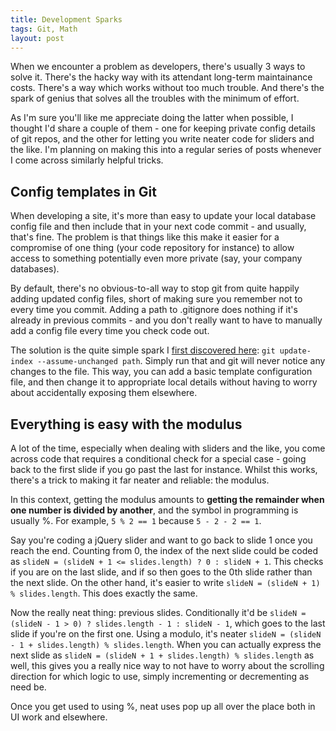 ```yaml
---
title: Development Sparks
tags: Git, Math
layout: post
---
```

When we encounter a problem as developers, there's usually 3 ways to solve it. There's the hacky way with its attendant long-term maintainance costs. There's a way which works without too much trouble. And there's the spark of genius that solves all the troubles with the minimum of effort.
<!--more-->

As I'm sure you'll like me appreciate doing the latter when possible, I thought I'd share a couple of them - one for keeping private config details of git repos, and the other for letting you write neater code for sliders and the like. I'm planning on making this into a regular series of posts whenever I come across similarly helpful tricks.

## Config templates in Git

When developing a site, it's more than easy to update your local database config file and then include that in your next code commit - and usually, that's fine. The problem is that things like this make it easier for a compromise of one thing (your code repository for instance) to allow access to something potentially even more private (say, your company databases).

By default, there's no obvious-to-all way to stop git from quite happily adding updated config files, short of making sure you remember not to every time you commit. Adding a path to .gitignore does nothing if it's already in previous commits - and you don't really want to have to manually add a config file every time you check code out.

The solution is the quite simple spark I [first discovered here](http://blog.pagebakers.nl/2009/01/29/git-ignoring-changes-in-tracked-files/): `git update-index --assume-unchanged path`. Simply run that and git will never notice any changes to the file. This way, you can add a basic template configuration file, and then change it to appropriate local details without having to worry about accidentally exposing them elsewhere.

## Everything is easy with the modulus

A lot of the time, especially when dealing with sliders and the like, you come across code that requires a conditional check for a special case - going back to the first slide if you go past the last for instance. Whilst this works, there's a trick to making it far neater and reliable: the modulus.

In this context, getting the modulus amounts to **getting the remainder when one number is divided by another**, and the symbol in programming is usually %. For example, `5 % 2 == 1` because `5 - 2 - 2 == 1`.

Say you're coding a jQuery slider and want to go back to slide 1 once you reach the end. Counting from 0, the index of the next slide could be coded as `slideN = (slideN + 1 <= slides.length) ? 0 : slideN + 1`. This checks if you are on the last slide, and if so then goes to the 0th slide rather than the next slide. On the other hand, it's easier to write `slideN = (slideN + 1) % slides.length`. This does exactly the same.

Now the really neat thing: previous slides. Conditionally it'd be `slideN = (slideN - 1 > 0) ? slides.length - 1 : slideN - 1`, which goes to the last slide if you're on the first one. Using a modulo, it's neater `slideN = (slideN - 1 + slides.length) % slides.length`. When you can actually express the next slide as `slideN = (slideN + 1 + slides.length) % slides.length` as well, this gives you a really nice way to not have to worry about the scrolling direction for which logic to use, simply incrementing or decrementing as need be.

Once you get used to using %, neat uses pop up all over the place both in UI work and elsewhere.

